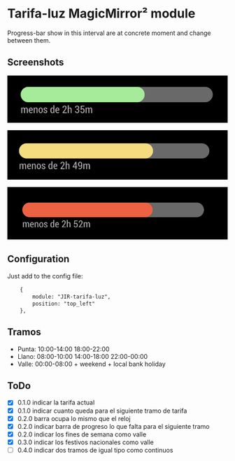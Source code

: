# Tarifa-luz MagicMirror² module

Progress-bar show in this interval are at concrete moment and change between them.

## Screenshots

![tarifa-luz screenshot green](https://github.com/jirsis/JIR-tarifa-luz/raw/master/screenshot-green.png "Tarifa-luz module valle interval")

![tarifa-luz screenshot yellow](https://github.com/jirsis/JIR-tarifa-luz/raw/master/screenshot-yellow.png "Tarifa-luz module llano interval")

![tarifa-luz screenshot red](https://github.com/jirsis/JIR-tarifa-luz/raw/master/screenshot-red.png "Tarifa-luz module punta interval")


## Configuration

Just add to the config file:

```
    {
        module: "JIR-tarifa-luz",
        position: "top_left"
    },
```

## Tramos

* Punta: 10:00-14:00  18:00-22:00
* Llano: 08:00-10:00  14:00-18:00  22:00-00:00
* Valle: 00:00-08:00 + weekend + local bank holiday



## ToDo

- [x] 0.1.0 indicar la tarifa actual
- [x] 0.1.0 indicar cuanto queda para el siguiente tramo de tarifa
- [x] 0.2.0 barra ocupa lo mismo que el reloj
- [x] 0.2.0 indicar barra de progreso lo que falta para el siguiente tramo
- [x] 0.2.0 indicar los fines de semana como valle
- [x] 0.3.0 indicar los festivos nacionales como valle
- [ ] 0.4.0 indicar dos tramos de igual tipo como continuos
